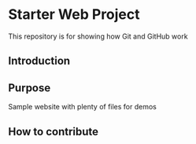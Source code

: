 # Starter Web Project

This repository is for showing how Git and GitHub work
## Introduction

## Purpose

Sample website with plenty of files for demos

## How to contribute
